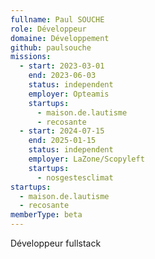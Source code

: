 ```yaml
---
fullname: Paul SOUCHE
role: Développeur
domaine: Développement
github: paulsouche
missions:
  - start: 2023-03-01
    end: 2023-06-03
    status: independent
    employer: Opteamis
    startups:
      - maison.de.lautisme
      - recosante
  - start: 2024-07-15
    end: 2025-01-15
    status: independent
    employer: LaZone/Scopyleft
    startups:
      - nosgestesclimat
startups:
  - maison.de.lautisme
  - recosante
memberType: beta
---
```

Développeur fullstack